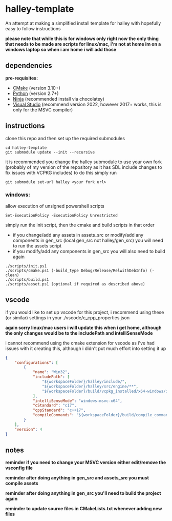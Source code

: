 # halley-template

An attempt at making a simplified install template for halley
with hopefully easy to follow instructions

**please note that while this is for windows only right now the only thing that needs to be made are scripts for linux/mac, i'm not at home im on a windows laptop so when i am home i will add those**

## dependencies
**pre-requisites:**
* [CMake](https://www.cmake.org/download/) (version 3.10+)
* [Python](https://www.python.org/downloads/) (version 2.7+)
* [Ninja](https://ninja-build.org/) (recommended install via chocolatey)
* [Visual Studio](https://visualstudio.microsoft.com/downloads/) (recommend version 2022, however 2017+ works, this is only for the MSVC compiler)

## instructions

clone this repo and then set up the required submodules

```shell
cd halley-template
git submodule update --init --recursive
```

it is recommended you change the halley submodule to use your own fork 
(probably of my version of the repository as it has SDL include changes to fix issues with VCPKG includes)
to do this simply run

```shell
git submodule set-url halley <your fork url>
```
### windows:


allow execution of unsigned powershell scripts

```shell
Set-ExecutionPolicy -ExecutionPolicy Unrestricted
```

simply run the init script, then the cmake and build scripts in that order
- if you change/add any assets in assets_src or modify/add any components in gen_src (local gen_src not halley/gen_src) you will need to run the assets script
- if you modify/add any components in gen_src you will also need to build again

```shell
./scripts/init.ps1
./scripts/cmake.ps1 (-build_type Debug/Release/RelwithDebInfo) (-clean)
./scripts/build.ps1
./scripts/asset.ps1 (optional if required as described above)
```

## vscode

if you would like to set up vscode for this project, i recommend using these (or similar) settings in your ./vscode/c_cpp_properties.json

**again sorry linux/mac users i will update this when i get home, although the only changes would be to the includePath and intelliSenseMode**

i cannot recommend using the cmake extension for vscode as i've had issues with it creating this, although i didn't put much effort into setting it up

```json
{
    "configurations": [
        {
            "name": "Win32",
            "includePath": [
                "${workspaceFolder}/halley/include/",
                "${workspaceFolder}/halley/src/engine/**",
                "${workspaceFolder}/build/vcpkg_installed/x64-windows/include/**"
            ],
            "intelliSenseMode": "windows-msvc-x64",
            "cStandard": "c17",
            "cppStandard": "c++17",
            "compileCommands": "${workspaceFolder}/build/compile_commands.json"
        }
    ],
    "version": 4
}
```

## notes
**reminder if you need to change your MSVC version either edit/remove the vsconfig file**

**reminder after doing anything in gen_src and assets_src you must compile assets**

**reminder after doing anything in gen_src you'll need to build the project again**

**reminder to update source files in CMakeLists.txt whenever adding new files**
